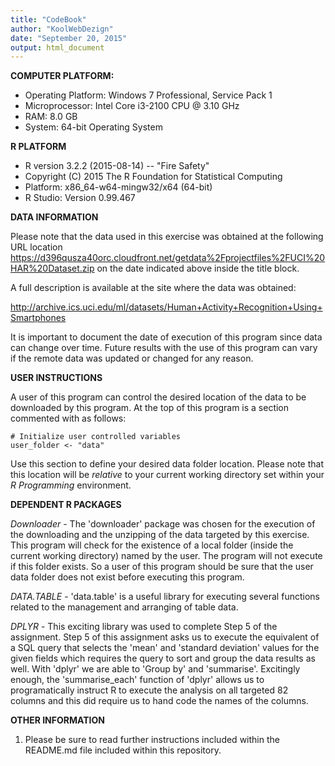 ```yaml
---
title: "CodeBook"
author: "KoolWebDezign"
date: "September 20, 2015"
output: html_document
---
```


**COMPUTER PLATFORM:**

* Operating Platform: Windows 7 Professional, Service Pack 1  
* Microprocessor: Intel Core i3-2100 CPU @ 3.10 GHz  
* RAM: 8.0 GB  
* System: 64-bit Operating System  

**R PLATFORM**

* R version 3.2.2 (2015-08-14) -- "Fire Safety"  
* Copyright (C) 2015 The R Foundation for Statistical Computing  
* Platform: x86_64-w64-mingw32/x64 (64-bit)  
* R Studio: Version 0.99.467

**DATA INFORMATION**

Please note that the data used in this exercise was obtained at the following URL location <https://d396qusza40orc.cloudfront.net/getdata%2Fprojectfiles%2FUCI%20HAR%20Dataset.zip> on the date indicated above inside the title block.  

A full description is available at the site where the data was obtained:

<http://archive.ics.uci.edu/ml/datasets/Human+Activity+Recognition+Using+Smartphones>

It is important to document the date of execution of this program since data can change over time.  Future results with the use of this program can vary if the remote data was updated or changed for any reason.

**USER INSTRUCTIONS**

A user of this program can control the desired location of the data to be downloaded by this program. At the top of this program is a section commented with as follows:
```
# Initialize user controlled variables
user_folder <- "data"

```
Use this section to define your desired data folder location.  Please note that this location will be *relative* to your current working directory set within your *R Programming* environment.

**DEPENDENT R PACKAGES**

*Downloader* - The 'downloader' package was chosen for the execution of the downloading and the unzipping of the data targeted by this exercise.  This program will check for the existence of a local folder (inside the current working directory) named by the user.  The program will not execute if this folder exists.  So a user of this program should be sure that the user data folder does not exist before executing this program.

*DATA.TABLE* - 'data.table' is a useful library for executing several functions related to the management and arranging of table data.

*DPLYR* - This exciting library was used to complete Step 5 of the assignment.  Step 5 of this assignment asks us to execute the equivalent of a SQL query that selects the 'mean' and 'standard deviation' values for the given fields which requires the query to sort and group the data results as well.  With 'dplyr' we are able to 'Group by' and 'summarise'.  Excitingly enough, the 'summarise_each' function of 'dplyr' allows us to programatically instruct R to execute the analysis on all targeted 82 columns and this did require us to hand code the names of the columns.

**OTHER INFORMATION**

1. Please be sure to read further instructions included within the README.md file included within this repository.








